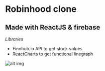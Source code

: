 # Robinhood clone 

## Made with ReactJS & firebase

*Libraries*
* Finnhub.io API to get stock values
* ReactCharts to get functional linegraph

![alt img](https://i.gyazo.com/3fb63d3695bd4448f79d140ec8285324.png)